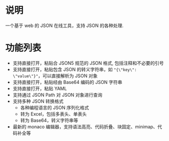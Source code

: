 # 说明

一个基于 web 的 JSON 在线工具，支持 JSON 的各种处理.

# 功能列表

- 支持直接打开，粘贴合 JSON5 规范的 JSON 格式, 包括注释和不必要的引号
- 支持直接打开，粘贴包含 JSON 的转义字符串，如 `"{\"key\": \"value\"}"`，可以直接解析为 JSON 对象
- 支持直接打开，粘贴经由 Base64 编码的 JSON 字符串
- 支持直接打开，粘贴 YAML
- 支持通过 JSON Path 对 JSON 对象进行查询
- 支持多种 JSON 转换格式
  - 各种编程语言的 JSON 序列化格式
  - 转为 Excel，包括多表头、单表头
  - 转为 Base64，转义字符串等
- 最新的 monaco 编辑器，支持语法高亮、代码折叠、块固定、minimap、代码补全等

